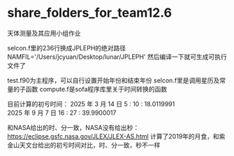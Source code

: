 # share_folders_for_team12.6
天体测量及其应用小组作业

selcon.f里的236行换成JPLEPH的绝对路径      NAMFIL='/Users/jcyuan/Desktop/lunar/JPLEPH'
然后编译一下就可生成可执行文件了

test.f90为主程序，可以自行设置开始年份和结束年份
selcon.f里是调用星历及常量的子函数
compute.f是sofa程序库里关于时间转换的函数

目前计算的初亏时间：
2025 年           3 月          14 日           5 :          10 :   18.0119991   
2025 年           9 月           7 日          16 :          27 :   39.9900017    

和NASA给出的时、分一致，NASA没有给出秒：https://eclipse.gsfc.nasa.gov/JLEX/JLEX-AS.html
计算了2019年的月食，和紫金山天文台给出的初亏时间对比，时、分一致，秒不一样
